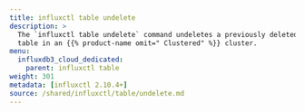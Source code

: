 ```yaml
---
title: influxctl table undelete
description: >
  The `influxctl table undelete` command undeletes a previously deleted
  table in an {{% product-name omit=" Clustered" %}} cluster.
menu:
  influxdb3_cloud_dedicated:
    parent: influxctl table
weight: 301
metadata: [influxctl 2.10.4+]
source: /shared/influxctl/table/undelete.md
---
```


<!-- //SOURCE content/shared/influxctl/table/undelete.md -->
